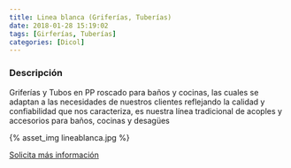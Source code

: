 ```yaml
---
title: Linea blanca (Griferías, Tuberías)
date: 2018-01-28 15:19:02
tags: [Girferías, Tuberías]
categories: [Dicol]
---
```


### Descripción

Griferías y Tubos en PP roscado para baños y cocinas,
las cuales se adaptan a las necesidades de nuestros clientes
reflejando la calidad y confiabilidad que nos caracteriza, es nuestra línea tradicional
de acoples y accesorios para baños,
cocinas y desagües

{% asset_img lineablanca.jpg %}

[Solicita más información](/contacto)
